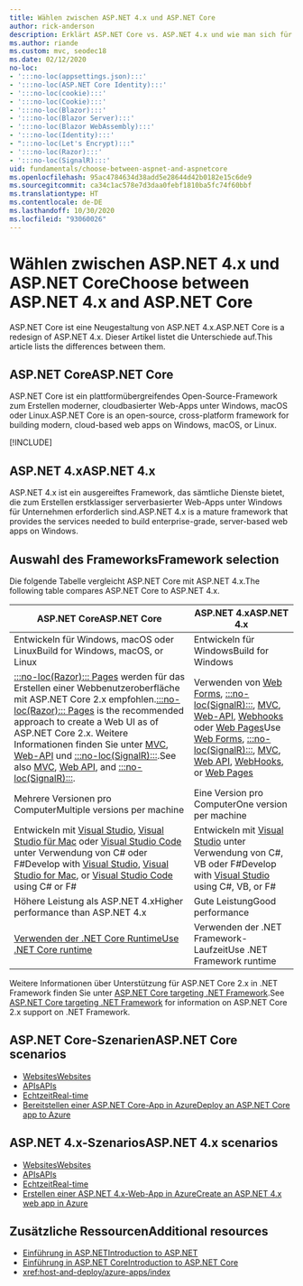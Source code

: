 ```yaml
---
title: Wählen zwischen ASP.NET 4.x und ASP.NET Core
author: rick-anderson
description: Erklärt ASP.NET Core vs. ASP.NET 4.x und wie man sich für eines von beiden entscheidet.
ms.author: riande
ms.custom: mvc, seodec18
ms.date: 02/12/2020
no-loc:
- ':::no-loc(appsettings.json):::'
- ':::no-loc(ASP.NET Core Identity):::'
- ':::no-loc(cookie):::'
- ':::no-loc(Cookie):::'
- ':::no-loc(Blazor):::'
- ':::no-loc(Blazor Server):::'
- ':::no-loc(Blazor WebAssembly):::'
- ':::no-loc(Identity):::'
- ":::no-loc(Let's Encrypt):::"
- ':::no-loc(Razor):::'
- ':::no-loc(SignalR):::'
uid: fundamentals/choose-between-aspnet-and-aspnetcore
ms.openlocfilehash: 95ac4784634d38add5e28644d42b0182e15c6de9
ms.sourcegitcommit: ca34c1ac578e7d3daa0febf1810ba5fc74f60bbf
ms.translationtype: HT
ms.contentlocale: de-DE
ms.lasthandoff: 10/30/2020
ms.locfileid: "93060026"
---
```

# <a name="choose-between-aspnet-4x-and-aspnet-core"></a><span data-ttu-id="be36f-103">Wählen zwischen ASP.NET 4.x und ASP.NET Core</span><span class="sxs-lookup"><span data-stu-id="be36f-103">Choose between ASP.NET 4.x and ASP.NET Core</span></span>

<span data-ttu-id="be36f-104">ASP.NET Core ist eine Neugestaltung von ASP.NET 4.x.</span><span class="sxs-lookup"><span data-stu-id="be36f-104">ASP.NET Core is a redesign of ASP.NET 4.x.</span></span> <span data-ttu-id="be36f-105">Dieser Artikel listet die Unterschiede auf.</span><span class="sxs-lookup"><span data-stu-id="be36f-105">This article lists the differences between them.</span></span>

## <a name="aspnet-core"></a><span data-ttu-id="be36f-106">ASP.NET Core</span><span class="sxs-lookup"><span data-stu-id="be36f-106">ASP.NET Core</span></span>

<span data-ttu-id="be36f-107">ASP.NET Core ist ein plattformübergreifendes Open-Source-Framework zum Erstellen moderner, cloudbasierter Web-Apps unter Windows, macOS oder Linux.</span><span class="sxs-lookup"><span data-stu-id="be36f-107">ASP.NET Core is an open-source, cross-platform framework for building modern, cloud-based web apps on Windows, macOS, or Linux.</span></span>

[!INCLUDE[](~/includes/benefits.md)]

## <a name="aspnet-4x"></a><span data-ttu-id="be36f-108">ASP.NET 4.x</span><span class="sxs-lookup"><span data-stu-id="be36f-108">ASP.NET 4.x</span></span>

<span data-ttu-id="be36f-109">ASP.NET 4.x ist ein ausgereiftes Framework, das sämtliche Dienste bietet, die zum Erstellen erstklassiger serverbasierter Web-Apps unter Windows für Unternehmen erforderlich sind.</span><span class="sxs-lookup"><span data-stu-id="be36f-109">ASP.NET 4.x is a mature framework that provides the services needed to build enterprise-grade, server-based web apps on Windows.</span></span>

## <a name="framework-selection"></a><span data-ttu-id="be36f-110">Auswahl des Frameworks</span><span class="sxs-lookup"><span data-stu-id="be36f-110">Framework selection</span></span>

<span data-ttu-id="be36f-111">Die folgende Tabelle vergleicht ASP.NET Core mit ASP.NET 4.x.</span><span class="sxs-lookup"><span data-stu-id="be36f-111">The following table compares ASP.NET Core to ASP.NET 4.x.</span></span>

| <span data-ttu-id="be36f-112">ASP.NET Core</span><span class="sxs-lookup"><span data-stu-id="be36f-112">ASP.NET Core</span></span> | <span data-ttu-id="be36f-113">ASP.NET 4.x</span><span class="sxs-lookup"><span data-stu-id="be36f-113">ASP.NET 4.x</span></span> |
|---|---|
|<span data-ttu-id="be36f-114">Entwickeln für Windows, macOS oder Linux</span><span class="sxs-lookup"><span data-stu-id="be36f-114">Build for Windows, macOS, or Linux</span></span>|<span data-ttu-id="be36f-115">Entwickeln für Windows</span><span class="sxs-lookup"><span data-stu-id="be36f-115">Build for Windows</span></span>|
|<span data-ttu-id="be36f-116">[:::no-loc(Razor)::: Pages](xref:razor-pages/index) werden für das Erstellen einer Webbenutzeroberfläche mit ASP.NET Core 2.x empfohlen.</span><span class="sxs-lookup"><span data-stu-id="be36f-116">[:::no-loc(Razor)::: Pages](xref:razor-pages/index) is the recommended approach to create a Web UI as of ASP.NET Core 2.x.</span></span> <span data-ttu-id="be36f-117">Weitere Informationen finden Sie unter [MVC](xref:mvc/overview), [Web-API](xref:tutorials/first-web-api) und [:::no-loc(SignalR):::](xref:signalr/introduction).</span><span class="sxs-lookup"><span data-stu-id="be36f-117">See also [MVC](xref:mvc/overview), [Web API](xref:tutorials/first-web-api), and [:::no-loc(SignalR):::](xref:signalr/introduction).</span></span>|<span data-ttu-id="be36f-118">Verwenden von [Web Forms](/aspnet/web-forms), [:::no-loc(SignalR):::](/aspnet/signalr), [MVC](/aspnet/mvc), [Web-API](/aspnet/web-api/), [Webhooks](/aspnet/webhooks/) oder [Web Pages](/aspnet/web-pages)</span><span class="sxs-lookup"><span data-stu-id="be36f-118">Use [Web Forms](/aspnet/web-forms), [:::no-loc(SignalR):::](/aspnet/signalr), [MVC](/aspnet/mvc), [Web API](/aspnet/web-api/), [WebHooks](/aspnet/webhooks/), or [Web Pages](/aspnet/web-pages)</span></span>|
|<span data-ttu-id="be36f-119">Mehrere Versionen pro Computer</span><span class="sxs-lookup"><span data-stu-id="be36f-119">Multiple versions per machine</span></span>|<span data-ttu-id="be36f-120">Eine Version pro Computer</span><span class="sxs-lookup"><span data-stu-id="be36f-120">One version per machine</span></span>|
|<span data-ttu-id="be36f-121">Entwickeln mit [Visual Studio](https://visualstudio.microsoft.com/vs/), [Visual Studio für Mac](https://visualstudio.microsoft.com/vs/mac/) oder [Visual Studio Code](https://code.visualstudio.com/) unter Verwendung von C# oder F#</span><span class="sxs-lookup"><span data-stu-id="be36f-121">Develop with [Visual Studio](https://visualstudio.microsoft.com/vs/), [Visual Studio for Mac](https://visualstudio.microsoft.com/vs/mac/), or [Visual Studio Code](https://code.visualstudio.com/) using C# or F#</span></span>|<span data-ttu-id="be36f-122">Entwickeln mit [Visual Studio](https://visualstudio.microsoft.com/vs/) unter Verwendung von C#, VB oder F#</span><span class="sxs-lookup"><span data-stu-id="be36f-122">Develop with [Visual Studio](https://visualstudio.microsoft.com/vs/) using C#, VB, or F#</span></span>|
|<span data-ttu-id="be36f-123">Höhere Leistung als ASP.NET 4.x</span><span class="sxs-lookup"><span data-stu-id="be36f-123">Higher performance than ASP.NET 4.x</span></span>|<span data-ttu-id="be36f-124">Gute Leistung</span><span class="sxs-lookup"><span data-stu-id="be36f-124">Good performance</span></span>|
|[<span data-ttu-id="be36f-125">Verwenden der .NET Core Runtime</span><span class="sxs-lookup"><span data-stu-id="be36f-125">Use .NET Core runtime</span></span>](/dotnet/standard/choosing-core-framework-server)|<span data-ttu-id="be36f-126">Verwenden der .NET Framework-Laufzeit</span><span class="sxs-lookup"><span data-stu-id="be36f-126">Use .NET Framework runtime</span></span>|

<span data-ttu-id="be36f-127">Weitere Informationen über Unterstützung für ASP.NET Core 2.x in .NET Framework finden Sie unter [ASP.NET Core targeting .NET Framework](xref:index#target-framework).</span><span class="sxs-lookup"><span data-stu-id="be36f-127">See [ASP.NET Core targeting .NET Framework](xref:index#target-framework) for information on ASP.NET Core 2.x support on .NET Framework.</span></span>

## <a name="aspnet-core-scenarios"></a><span data-ttu-id="be36f-128">ASP.NET Core-Szenarien</span><span class="sxs-lookup"><span data-stu-id="be36f-128">ASP.NET Core scenarios</span></span>

* [<span data-ttu-id="be36f-129">Websites</span><span class="sxs-lookup"><span data-stu-id="be36f-129">Websites</span></span>](xref:tutorials/first-mvc-app/index)
* [<span data-ttu-id="be36f-130">APIs</span><span class="sxs-lookup"><span data-stu-id="be36f-130">APIs</span></span>](xref:tutorials/first-web-api)
* [<span data-ttu-id="be36f-131">Echtzeit</span><span class="sxs-lookup"><span data-stu-id="be36f-131">Real-time</span></span>](xref:signalr/introduction)
* [<span data-ttu-id="be36f-132">Bereitstellen einer ASP.NET Core-App in Azure</span><span class="sxs-lookup"><span data-stu-id="be36f-132">Deploy an ASP.NET Core app to Azure</span></span>](/azure/app-service/app-service-web-get-started-dotnet)

## <a name="aspnet-4x-scenarios"></a><span data-ttu-id="be36f-133">ASP.NET 4.x-Szenarios</span><span class="sxs-lookup"><span data-stu-id="be36f-133">ASP.NET 4.x scenarios</span></span>

* [<span data-ttu-id="be36f-134">Websites</span><span class="sxs-lookup"><span data-stu-id="be36f-134">Websites</span></span>](/aspnet/mvc)
* [<span data-ttu-id="be36f-135">APIs</span><span class="sxs-lookup"><span data-stu-id="be36f-135">APIs</span></span>](/aspnet/web-api)
* [<span data-ttu-id="be36f-136">Echtzeit</span><span class="sxs-lookup"><span data-stu-id="be36f-136">Real-time</span></span>](/aspnet/signalr)
* [<span data-ttu-id="be36f-137">Erstellen einer ASP.NET 4.x-Web-App in Azure</span><span class="sxs-lookup"><span data-stu-id="be36f-137">Create an ASP.NET 4.x web app in Azure</span></span>](/azure/app-service/app-service-web-get-started-dotnet-framework)

## <a name="additional-resources"></a><span data-ttu-id="be36f-138">Zusätzliche Ressourcen</span><span class="sxs-lookup"><span data-stu-id="be36f-138">Additional resources</span></span>

* [<span data-ttu-id="be36f-139">Einführung in ASP.NET</span><span class="sxs-lookup"><span data-stu-id="be36f-139">Introduction to ASP.NET</span></span>](/aspnet/overview)
* [<span data-ttu-id="be36f-140">Einführung in ASP.NET Core</span><span class="sxs-lookup"><span data-stu-id="be36f-140">Introduction to ASP.NET Core</span></span>](xref:index)
* <xref:host-and-deploy/azure-apps/index>
